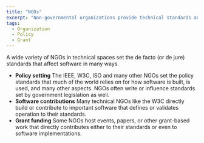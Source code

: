 ```yaml
---
title: "NGOs"
excerpt: "Non-governmental organizations provide technical standards and more."
tags:
  - Organization
  - Policy
  - Grant
---
```


A wide variety of NGOs in technical spaces set the de facto (or de jure) standards that affect software in many ways.

- **Policy setting** The IEEE, W3C, ISO and many other NGOs set the policy standards that much of the world relies on for how software is built, is used, and many other aspects.  NGOs often write or influence standards set by government legislation as well.
- **Software contributions** Many technical NGOs like the W3C directly build or contribute to important software that defines or validates operation to their standards.
- **Grant funding** Some NGOs host events, papers, or other grant-based work that directly contributes either to their standards or even to software implementations.
